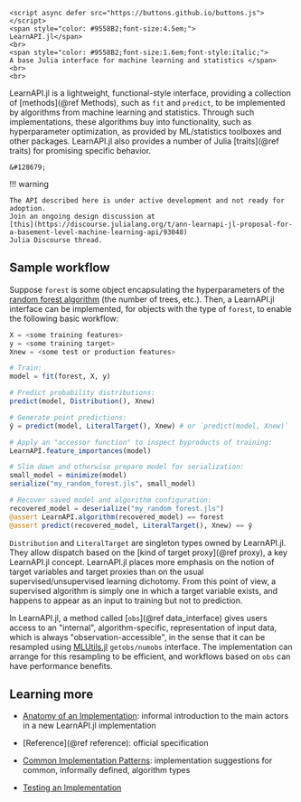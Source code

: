 ```@raw html
<script async defer src="https://buttons.github.io/buttons.js"></script>
<span style="color: #9558B2;font-size:4.5em;">
LearnAPI.jl</span>
<br>
<span style="color: #9558B2;font-size:1.6em;font-style:italic;">
A base Julia interface for machine learning and statistics </span>
<br>
<br>
```

LearnAPI.jl is a lightweight, functional-style interface, providing a collection of
[methods](@ref Methods), such as `fit` and `predict`, to be implemented by algorithms from
machine learning and statistics. Through such implementations, these algorithms buy into
functionality, such as hyperparameter optimization, as provided by ML/statistics toolboxes
and other packages. LearnAPI.jl also provides a number of Julia [traits](@ref traits) for
promising specific behavior.

```@raw html
&#128679;
```

!!! warning

    The API described here is under active development and not ready for adoption. 
	Join an ongoing design discussion at 
	[this](https://discourse.julialang.org/t/ann-learnapi-jl-proposal-for-a-basement-level-machine-learning-api/93048) 
	Julia Discourse thread.
	

## Sample workflow

Suppose `forest` is some object encapsulating the hyperparameters of the [random forest
algorithm](https://en.wikipedia.org/wiki/Random_forest) (the number of trees,
etc.). Then, a LearnAPI.jl interface can be implemented, for objects with the type of
`forest`, to enable the following basic workflow:

```julia
X = <some training features>
y = <some training target>
Xnew = <some test or production features>

# Train:
model = fit(forest, X, y)

# Predict probability distributions:
predict(model, Distribution(), Xnew)

# Generate point predictions:
ŷ = predict(model, LiteralTarget(), Xnew) # or `predict(model, Xnew)`

# Apply an "accessor function" to inspect byproducts of training:
LearnAPI.feature_importances(model)

# Slim down and otherwise prepare model for serialization:
small_model = minimize(model)
serialize("my_random_forest.jls", small_model)

# Recover saved model and algorithm configuration:
recovered_model = deserialize("my_random_forest.jls")
@assert LearnAPI.algorithm(recovered_model) == forest
@assert predict(recovered_model, LiteralTarget(), Xnew) == ŷ
```

`Distribution` and `LiteralTarget` are singleton types owned by LearnAPI.jl. They allow
dispatch based on the [kind of target proxy](@ref proxy), a key LearnAPI.jl concept.
LearnAPI.jl places more emphasis on the notion of target variables and target proxies than
on the usual supervised/unsupervised learning dichotomy. From this point of view, a
supervised algorithm is simply one in which a target variable exists, and happens to
appear as an input to training but not to prediction.

In LearnAPI.jl, a method called [`obs`](@ref data_interface) gives users access to an
"internal", algorithm-specific, representation of input data, which is always
"observation-accessible", in the sense that it can be resampled using
[MLUtils.jl](https://github.com/JuliaML/MLUtils.jl) `getobs/numobs` interface. The
implementation can arrange for this resampling to be efficient, and workflows based on
`obs` can have performance benefits.

## Learning more

- [Anatomy of an Implementation](@ref): informal introduction to the main actors in a new
  LearnAPI.jl implementation

- [Reference](@ref reference): official specification

- [Common Implementation Patterns](@ref): implementation suggestions for common,
  informally defined, algorithm types

- [Testing an Implementation](@ref)
